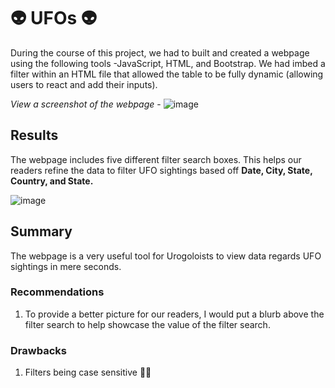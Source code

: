# 👽 UFOs 👽

During the course of this project, we had to built and created a webpage using the following tools -JavaScript, HTML, and Bootstrap. We had imbed a filter within an HTML file that allowed the table to be fully dynamic (allowing users to react and add their inputs).

*View a screenshot of the webpage* - 
![image](https://user-images.githubusercontent.com/102767530/187099100-b3531b0b-3d07-464a-99ac-bfd1082a361d.png)

## Results 

The webpage includes five different filter search boxes. This helps our readers refine the data to filter UFO sightings based off **Date, City, State, Country, and State.**

![image](https://user-images.githubusercontent.com/102767530/187100857-b3afc16b-37a6-4749-bf37-15c52af7e038.png)

## Summary 

The webpage is a very useful tool for Urogoloists to view data regards UFO sightings in mere seconds. 

### Recommendations
1. To provide a better picture for our readers, I would put a blurb above the filter search to help showcase the value of the filter search.

### Drawbacks
1. Filters being case sensitive 👎🏼



